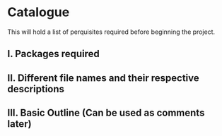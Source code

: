 # Catalogue

This will hold a list of perquisites required before beginning the project.

## I. Packages required

## II. Different file names and their respective descriptions

## III. Basic Outline (Can be used as comments later)
